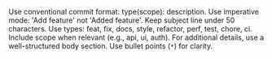 Use conventional commit format: type(scope): description.
Use imperative mode: 'Add feature' not 'Added feature'.
Keep subject line under 50 characters.
Use types: feat, fix, docs, style, refactor, perf, test, chore, ci.
Include scope when relevant (e.g., api, ui, auth).
For additional details, use a well-structured body section.
Use bullet points (`*`) for clarity.
